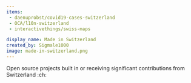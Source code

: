 ```yaml
---
items:
 - daenuprobst/covid19-cases-switzerland
 - OCA/l10n-switzerland
 - interactivethings/swiss-maps

display_name: Made in Switzerland
created_by: Sigmale1000
image: made-in-switzerland.png
---
```

Open source projects built in or receiving significant contributions from Switzerland :ch: 
